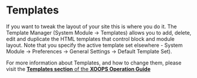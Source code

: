 # Templates

If you want to tweak the layout of your site this is where you do it. The Template Manager \(System Module -&gt; Templates\) allows you to add, delete, edit and duplicate the HTML templates that control block and module layout. Note that you specify the active template set elsewhere - System Module -&gt; Preferences -&gt; General Settings -&gt; Default Template Set\).

For more information about Templates, and how to change them, please visit the [**Templates section** of the **XOOPS Operation Guide**](https://xoops.gitbooks.io/xoops-operations-guide/content/book/Templates.html)

